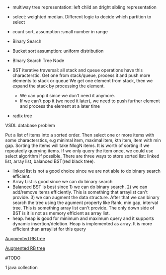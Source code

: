 + multiway tree representation: left child an dright sibling representation
+ select: weighted median. Different logic to decide which partition to select
+ count sort, assumption :small number in range
+ Binary Search
+ Bucket sort assumption: uniform distribution
+ BInary Search Tree Node 
+ BST iterative traversal: all stack and queue operations have this characterstic. Get one from stack/queue, process it and push more elements to stack or queue
 We get one element from stack, then we expand the stack by processing the element.
	 * We can pop it since we don't need it anymore.
	 * If we can't pop it (we need it later), we need to push further element and process the element at a later time

+ radix tree

VSDL database problem


Put a list of items into a sorted order. Then select one or more items with some characterstics, e.g minimal item, maximal  item, kth item, item with min gap. 	Sorting the items will take NlogN items. It is worth of sorting if we repeatedly querying items. If we only query the item once, we could use select algorithm if possible. There are three ways to store sorted list: linked list, array list, balanced BST(red black tree).

+ linked list is not a good choice since we are not able to do binary search efficient.
+ Array List is good since we can do binary search
+ Balanced BST is best since 1) we can do binary search. 2) we can add/remove items efficiently. This is something that arraylist can't provide. 3) we can augment the data structure. After that we can binary search the tree using the agument property like Rank, min gap, interval tree. This is something array list can't provide. The only down side of BST is it is not as memory efficient as array list.
+ heap. heap is good for minimum and maximum query and it supports dynamic insertion/deletion. Heap is implemented as array. It is more efficient than arraylist for this query
 
 
 
 



[Augmented RB tree](https://github.com/gzc/CLRS/blob/master/C14-Augmenting-Data-Structures/14.3.md)

[Augmented RB tree](http://ripcrixalis.blog.com/2011/02/08/clrs-14-3-interval-trees/)

#TODO

1 java collection
